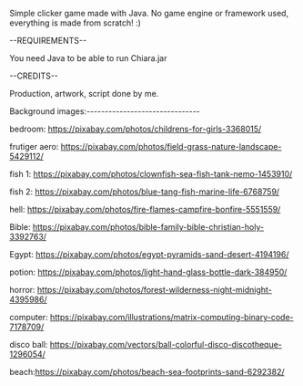Simple clicker game made with Java. No game engine or framework used, everything is made from scratch! :)

--REQUIREMENTS--

You need Java to be able to run Chiara.jar

--CREDITS--

Production, artwork, script done by me.

Background images:-------------------------------

bedroom: https://pixabay.com/photos/childrens-for-girls-3368015/

frutiger aero: https://pixabay.com/photos/field-grass-nature-landscape-5429112/

fish 1: https://pixabay.com/photos/clownfish-sea-fish-tank-nemo-1453910/

fish 2: https://pixabay.com/photos/blue-tang-fish-marine-life-6768759/

hell: https://pixabay.com/photos/fire-flames-campfire-bonfire-5551559/

Bible: https://pixabay.com/photos/bible-family-bible-christian-holy-3392763/

Egypt: https://pixabay.com/photos/egypt-pyramids-sand-desert-4194196/

potion: https://pixabay.com/photos/light-hand-glass-bottle-dark-384950/

horror: https://pixabay.com/photos/forest-wilderness-night-midnight-4395986/

computer: https://pixabay.com/illustrations/matrix-computing-binary-code-7178709/

disco ball: https://pixabay.com/vectors/ball-colorful-disco-discotheque-1296054/

beach:https://pixabay.com/photos/beach-sea-footprints-sand-6292382/

